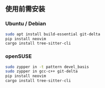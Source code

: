## 使用前需安装

### Ubuntu / Debian

```bash
sudo apt install build-essential git-delta
pip install neovim
cargo install tree-sitter-cli
```

### openSUSE

```bash
sudo zypper in -t pattern devel_basis
sudo zypper in gcc-c++ git-delta
pip install neovim
cargo install tree-sitter-cli
```
